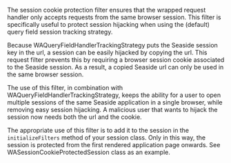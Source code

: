 The session cookie protection filter ensures that the wrapped request handler only accepts requests from the same browser session. This filter is specifically useful to protect session hijacking when using the (default) query field session tracking strategy.

Because WAQueryFieldHandlerTrackingStrategy puts the Seaside session key in the url, a session can be easily hijacked by copying the url. This request filter prevents this by requiring a browser session cookie associated to the Seaside session. As a result, a copied Seaside url can only be used in the same browser session.

The use of this filter, in combination with WAQueryFieldHandlerTrackingStrategy, keeps the ability for a user to open multiple sessions of the same Seaside application in a single browser, while removing easy session hijacking. A malicious user that wants to hijack the session now needs both the url and the cookie.

The appropriate use of this filter is to add it to the session in the `initializeFilters` method of your session class. Only in this way, the session is protected from the first rendered application page onwards. See WASessionCookieProtectedSession class as an example.